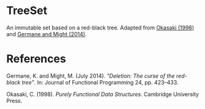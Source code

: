 # TreeSet

An immutable set based on a red-black tree. Adapted from [Okasaki (1998)](#references) and [Germane and Might (2014)](#references).

# References
Germane, K. and Might, M. (July 2014). *"Deletion: The curse of the red-black tree"*. In: Journal of Functional Programming 24, pp. 423–433.

Okasaki, C. (1998). *Purely Functional Data Structures*. Cambridge University Press.
